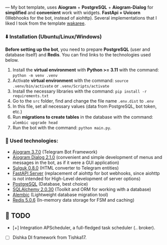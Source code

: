— My bot template, uses **Aiogram** + **PostgreSQL** + **Aiogram-Dialog** for **simplified** and **convenient** work with widgets.
**FastApi + Uvicorn** (Webhooks for the bot, instead of aiohttp).
Several implementations that I liked I took from the template [wakaree](https://github.com/wakaree/aiogram_bot_template).

### ⬇️ Installation (Ubuntu/Linux/Windows)
**Before setting up the bot**, you need to prepare **PostgreSQL** (user and database itself) and **Redis**.
You can find links to the technologies used below.

1. Install the **virtual environment** with **Python >= 3.11** with the command: `python -m venv .venv`
2. Activate **virtual environment** with the command: `source .venv/bin/activate` or `.venv/Scripts/activate`
3. Install the necessary libraries with the command: `pip install -r requirements.txt`
4. Go to the `src` folder, find and change the file name `.env.dist` to `.env`
5. In this file, set all necessary values (data from PostgreSQL, bot token, etc.)
6. Run **migrations to create tables** in the database with the command: `alembic upgrade head`
7. Run the bot with the command: `python main.py`.

### 📂 Used technologies:
+ [Aiogram 3.7.0](https://github.com/aiogram/aiogram) (Telegram Bot Framework)
+ [Aiogram Dialog 2.1.0](https://github.com/Tishka17/aiogram_dialog) (convenient and simple development of menus and messages in the bot, as if it were a GUI application)
+ [Sulguk 0.8.0](https://github.com/Tishka17/sulguk) (HTML converter to Telegram entities)
+ [FastAPI Server](https://github.com/4u-org/aiogram_fastapi_server) (replacement of aiohttp for bot webhooks, since aiohttp is not intended for High-Level development of server options)
+ [PostgreSQL](https://www.postgresql.org/) (Database, best choice)
+ [SQLAlchemy 2.0.30](https://github.com/sqlalchemy/sqlalchemy) (Toolkit and ORM for working with a database)
+ [Alembic](https://github.com/alembic/alembic) (Lightweight database migration tool)
+ [Redis 5.0.6](https://github.com/redis/redis) (In-memory data storage for FSM and caching)

## 📌 TODO
+ [+] Integration APScheduler, a full-fledged task scheduler (.. broker).
+ [ ] Dishka DI framework from Tishka17.
